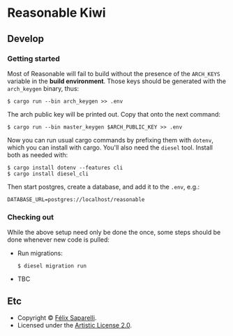 # Reasonable Kiwi

## Develop

### Getting started

Most of Reasonable will fail to build without the presence of the `ARCH_KEYS`
variable in the **build environment**. Those keys should be generated with the
`arch_keygen` binary, thus:

```
$ cargo run --bin arch_keygen >> .env
```

The arch public key will be printed out. Copy that onto the next command:

```
$ cargo run --bin master_keygen $ARCH_PUBLIC_KEY >> .env
```

Now you can run usual cargo commands by prefixing them with `dotenv`, which you
can install with cargo. You'll also need the `diesel` tool. Install both as
needed with:

```
$ cargo install dotenv --features cli
$ cargo install diesel_cli
```

Then start postgres, create a database, and add it to the `.env`, e.g.:

```
DATABASE_URL=postgres://localhost/reasonable
```

### Checking out

While the above setup need only be done the once, some steps should be done
whenever new code is pulled:

 - Run migrations:

   ```
   $ diesel migration run
   ```

- TBC

## Etc

 - Copyright © [Félix Saparelli](https://passcod.name).
 - Licensed under the [Artistic License 2.0](./LICENSE).
